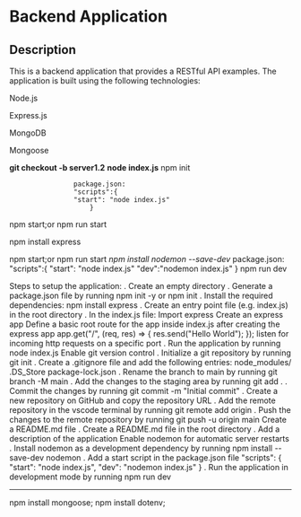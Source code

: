 # Backend Application

## Description

This is a backend application that provides a RESTful API examples. The application is built using the following technologies:

Node.js

Express.js

MongoDB

Mongoose

**git checkout -b server1.2**
**node index.js**
npm init 

                    package.json:
                    "scripts":{
                    "start": "node index.js"
                        }
npm start;or npm  run start

npm install express

npm start;or npm  run start
*npm install nodemon --save-dev*
                    package.json:
                    "scripts":{
                    "start": "node index.js"
                    "dev":"nodemon index.js"
                        }
npm run dev

Steps to setup the application:
. Create an empty directory
. Generate a package.json file by running npm init -y or npm init
. Install the required dependencies:
npm install express
. Create an entry point file (e.g. index.js) in the root directory
. In the index.js file:
Import express
Create an express app
Define a basic root route for the app inside index.js after creating the express app
app.get("/", (req, res) => {
 res.send("Hello World");
});
listen for incoming http requests on a specific port
. Run the application by running node index.js
Enable git version control
. Initialize a git repository by running git init
. Create a .gitignore file and add the following entries:
node_modules/
.DS_Store
package-lock.json
. Rename the branch to main by running git branch -M main
. Add the changes to the staging area by running git add .
. Commit the changes by running git commit -m "Initial commit"
. Create a new repository on GitHub and copy the repository URL
. Add the remote repository in the vscode terminal by running git remote add origin
<repository-url>
. Push the changes to the remote repository by running git push -u origin main
Create a README.md file
. Create a README.md file in the root directory
. Add a description of the application
Enable nodemon for automatic server restarts
. Install nodemon as a development dependency by running npm install --save-dev nodemon
. Add a start script in the package.json file
"scripts": {
 "start": "node index.js",
 "dev": "nodemon index.js"
}
. Run the application in development mode by running npm run dev

-------------------------------------------------------------------------
npm install mongoose;
npm install dotenv;
